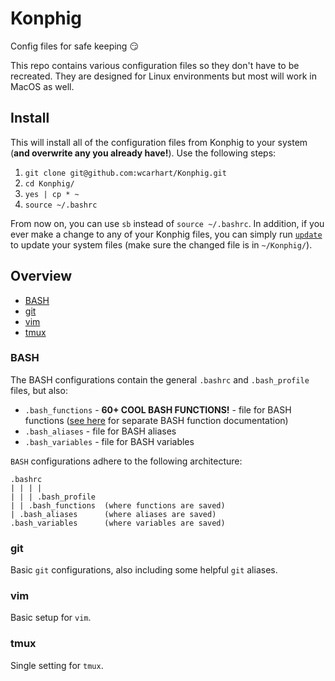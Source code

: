 # Konphig
Config files for safe keeping 😏

This repo contains various configuration files so they don't have to be recreated. They are designed for Linux environments but most will work in MacOS as well.

## Install
This will install all of the configuration files from Konphig to your system (**and overwrite any you already have!**). Use the following steps:
1. `git clone git@github.com:wcarhart/Konphig.git`
2. `cd Konphig/`
3. `yes | cp * ~`
4. `source ~/.bashrc`

From now on, you can use `sb` instead of `source ~/.bashrc`. In addition, if you ever make a change to any of your Konphig files, you can simply run [`update`](https://github.com/wcarhart/Konphig/blob/master/functions.md#update) to update your system files (make sure the changed file is in `~/Konphig/`).

## Overview
 * [BASH](https://github.com/wcarhart/Konphig#bash)
 * [git](https://github.com/wcarhart/Konphig#git)
 * [vim](https://github.com/wcarhart/Konphig#vim)
 * [tmux](https://github.com/wcarhart/Konphig#tmux)
 
### BASH
The BASH configurations contain the general `.bashrc` and `.bash_profile` files, but also:
 * `.bash_functions` - **60+ COOL BASH FUNCTIONS!** - file for BASH functions ([see here](https://github.com/wcarhart/Konphig/blob/master/functions.md) for separate BASH function documentation)
 * `.bash_aliases` - file for BASH aliases
 * `.bash_variables` - file for BASH variables

`BASH` configurations adhere to the following architecture:
```
.bashrc
| | | |
| | | .bash_profile
| | .bash_functions  (where functions are saved)
| .bash_aliases      (where aliases are saved)
.bash_variables      (where variables are saved)
```

### git
Basic `git` configurations, also including some helpful `git` aliases.

### vim
Basic setup for `vim`.

### tmux
Single setting for `tmux`.
